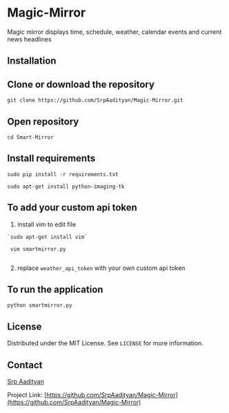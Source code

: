 # Magic-Mirror

Magic mirror displays time, schedule, weather, calendar events and current news headlines

## Installation

## Clone or download the repository

```
git clone https://github.com/SrpAadityan/Magic-Mirror.git
```
## Open repository 
 
```
cd Smart-Mirror
```
## Install requirements

```
sudo pip install -r requirements.txt
```

```
sudo apt-get install python-imaging-tk
```

## To add your custom api token

1. install vim to edit file

```
`sudo apt-get install vim`

```

```
 vim smartmirror.py
 
```

2. replace `weather_api_token` with your own custom api token

## To run the application 

```
python smartmirror.py

```

## License

Distributed under the MIT License. See `LICENSE` for more information.


## Contact

[Srp Aadityan](https://srpaadityan.github.io/Portfoilo)

Project Link: [https://github.com/SrpAadityan/Magic-Mirror](https://github.com/SrpAadityan/Magic-Mirror)


